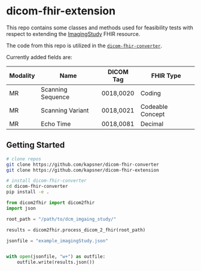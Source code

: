 # dicom-fhir-extension

This repo contains some classes and methods used for feasibility tests with respect to extending the [ImagingStudy](https://build.fhir.org/imagingstudy.html) FHIR resource.

The code from this repo is utilized in the [`dicom-fhir-converter`](https://github.com/kapsner/dicom-fhir-converter).

Currently added fields are:

| Modality | Name | DICOM Tag | FHIR Type |
| -------- | ---- | --------- | --------- |
| MR | Scanning Sequence | 0018,0020 | Coding |
| MR | Scanning Variant | 0018,0021 | Codeable Concept |
| MR | Echo Time | 0018,0081 | Decimal |


## Getting Started

```bash
# clone repos
git clone https://github.com/kapsner/dicom-fhir-converter
git clone https://github.com/kapsner/dicom-fhir-extension

# install dicom-fhir-converter
cd dicom-fhir-converter
pip install -e .
```

```python
from dicom2fhir import dicom2fhir
import json

root_path = "/path/to/dcm_imgaing_study/"

results = dicom2fhir.process_dicom_2_fhir(root_path)

jsonfile = "example_imagingStudy.json"


with open(jsonfile, "w+") as outfile:
    outfile.write(results.json())
```
